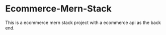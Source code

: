 # Ecommerce-Mern-Stack
This is a ecommerce mern stack project with a ecommerce api as the back end. 
